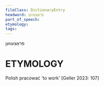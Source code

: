```yaml
---
fileClass: DictionaryEntry
headword: פּראַצעווען
part_of_speech: 
etymology: 
tags: 
---
```

פּראַצעווען

ETYMOLOGY
===========
Polish pracować 'to work'
[Geller 2023: 107]